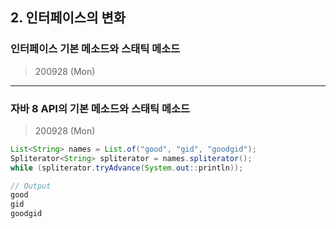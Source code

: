
## 2. 인터페이스의 변화

### 인터페이스 기본 메소드와 스태틱 메소드

> 200928 (Mon)


---




### 자바 8 API의 기본 메소드와 스태틱 메소드

> 200928 (Mon)


``` java
List<String> names = List.of("good", "gid", "goodgid");
Spliterator<String> spliterator = names.spliterator();
while (spliterator.tryAdvance(System.out::println));

// Output
good
gid
goodgid
```